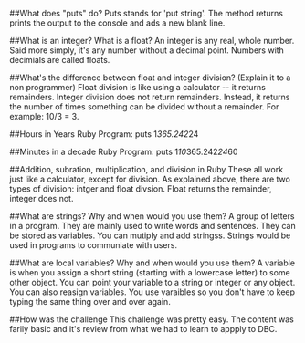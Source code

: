 ##What does "puts" do?
Puts stands for 'put string'.  The method returns prints the output to the console and ads a new blank line.

##What is an integer? What is a float?
An integer is any real, whole number. Said more simply, it's any number without a decimal point. Numbers with decimials are called floats.


##What's the difference between float and integer division?  (Explain it to a non programmer)
Float division is like using a calculator -- it returns remainders.  Integer division does not return remainders.  Instead, it returns the number of times something can be divided without a remainder. For example:  10/3 = 3.


##Hours in Years Ruby Program:
puts 1*365.242*24


##Minutes in a decade Ruby Program:
puts 1*10*365.242*24*60

##Addition, subration, multiplication, and division in Ruby
These all work just like a calculator, except for division. As explained above, there are two types of division:  intger and float divsion.  Float returns the remainder, integer does not.

##What are strings?  Why and when would you use them?
A group of letters in a program. They are mainly used to write words and sentences.  They can be stored as variables.  You can mutiply and add stringss.  Strings would be used in programs to communiate with users.

##What are local variables? Why and when would you use them?
A variable is when you assign a short string (starting with a lowercase letter) to some other object.  You can point your variable to a string or integer or any object.  You can also reasign variables.  You use varaibles so you don't have to keep typing the same thing over and over again.

##How was the challenge
This challenge was pretty easy.  The content was farily basic and it's review from what we had to learn to appply to DBC.
